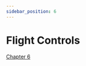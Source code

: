 ```yaml
---
sidebar_position: 6
---
```


# Flight Controls

[Chapter 6](https://www.faa.gov/sites/faa.gov/files/08_phak_ch6.pdf)